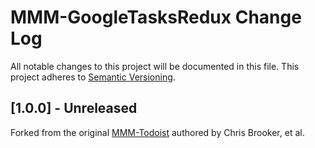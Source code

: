 # MMM-GoogleTasksRedux Change Log
All notable changes to this project will be documented in this file.
This project adheres to [Semantic Versioning](http://semver.org/).


## [1.0.0] - Unreleased

Forked from the original [MMM-Todoist](https://github.com/cbrooker/MMM-Todoist) authored by Chris Brooker, et al.
